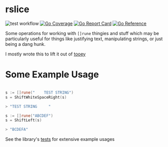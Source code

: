 # rslice

![test workflow](https://github.com/asciifaceman/rslice/actions/workflows/main-test.yml/badge.svg) [![Go Coverage](https://github.com/asciifaceman/rslice/wiki/coverage.svg)](https://raw.githack.com/wiki/asciifaceman/rslice/coverage.html) [![Go Report Card](https://goreportcard.com/badge/github.com/asciifaceman/rslice)](https://goreportcard.com/report/github.com/asciifaceman/rslice) [![Go Reference](https://pkg.go.dev/badge/github.com/asciifaceman/rslice.svg)](https://pkg.go.dev/github.com/asciifaceman/rslice)


Some operations for working with `[]rune` thingies and stuff which may be particularly
useful for things like justifying text, manipulating strings, or just being a dang hunk.

I mostly wrote this to lift it out of [tooey](github.com/asciifaceman/tooey)

# Some Example Usage

```go

s := []rune("    TEST STRING")
s = ShiftWhiteSpaceRight(s)

> "TEST STRING     "

s := []rune("ABCDEF")
s = ShiftLeft(s)

> "BCDEFA"

```

See the library's [tests](./rslice_test.go) for extensive example usages